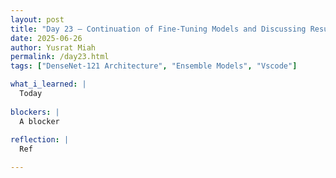 ```yaml
---
layout: post
title: "Day 23 – Continuation of Fine-Tuning Models and Discussing Results"
date: 2025-06-26
author: Yusrat Miah
permalink: /day23.html
tags: ["DenseNet-121 Architecture", "Ensemble Models", "Vscode"]

what_i_learned: |
  Today  
  
blockers: |
  A blocker 
  
reflection: |
  Ref  

---
```

